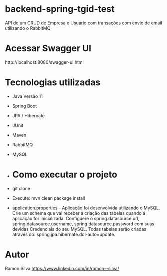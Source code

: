 # backend-spring-tgid-test
API de um CRUD de Empresa e Usuario com transações com envio de email utilizando o RabbitMQ

# Acessar Swagger UI
http://localhost:8080/swagger-ui.html

# Tecnologias utilizadas

- Java Versão 11
- Spring Boot
- JPA / Hibernate
- JUnit
- Maven
- RabbitMQ
- MySQL

- # Como executar o projeto
- git clone
- Execute: mvn clean package install
- application.properties - Aplicação foi desenvolvida utilizando o MySQL. Crie um schema que vai receber a criação das tabelas quando á aplicação for inicializada. Configuere o spring.datasource.url, spring.datasource.username, spring.datasource.password com suas devidas Credenciais do seu MySQL. Todas tabelas serão criadas através do: spring.jpa.hibernate.ddl-auto=update.

# Autor

Ramon Silva
https://www.linkedin.com/in/ramon--silva/
